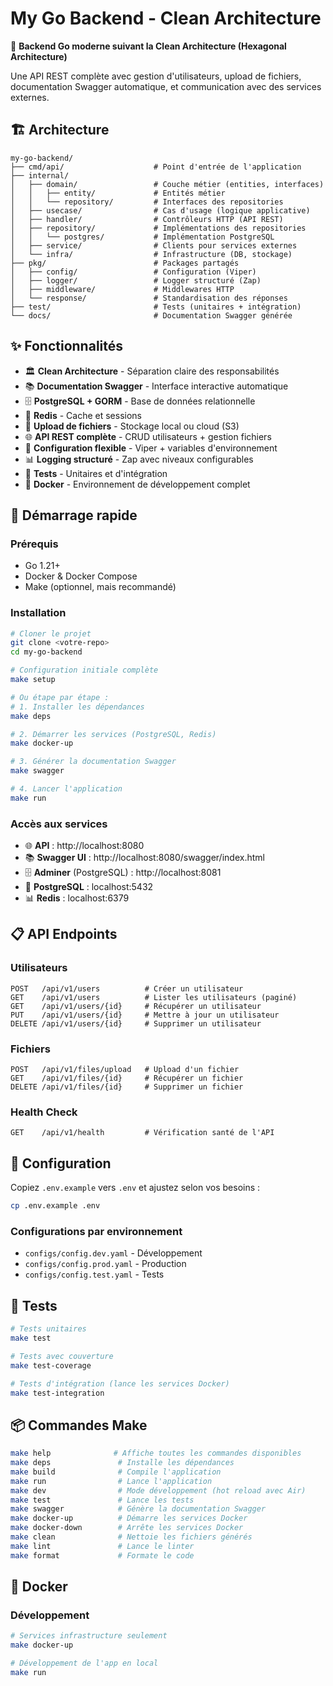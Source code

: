 # My Go Backend - Clean Architecture

🚀 **Backend Go moderne suivant la Clean Architecture (Hexagonal Architecture)**

Une API REST complète avec gestion d'utilisateurs, upload de fichiers, documentation Swagger automatique, et communication avec des services externes.

## 🏗️ Architecture

```
my-go-backend/
├── cmd/api/                    # Point d'entrée de l'application
├── internal/
│   ├── domain/                 # Couche métier (entities, interfaces)
│   │   ├── entity/             # Entités métier
│   │   └── repository/         # Interfaces des repositories
│   ├── usecase/                # Cas d'usage (logique applicative)
│   ├── handler/                # Contrôleurs HTTP (API REST)
│   ├── repository/             # Implémentations des repositories
│   │   └── postgres/           # Implémentation PostgreSQL
│   ├── service/                # Clients pour services externes
│   └── infra/                  # Infrastructure (DB, stockage)
├── pkg/                        # Packages partagés
│   ├── config/                 # Configuration (Viper)
│   ├── logger/                 # Logger structuré (Zap)
│   ├── middleware/             # Middlewares HTTP
│   └── response/               # Standardisation des réponses
├── test/                       # Tests (unitaires + intégration)
└── docs/                       # Documentation Swagger générée
```

## ✨ Fonctionnalités

- 🏛️ **Clean Architecture** - Séparation claire des responsabilités
- 📚 **Documentation Swagger** - Interface interactive automatique
- 🗄️ **PostgreSQL + GORM** - Base de données relationnelle
- 🚀 **Redis** - Cache et sessions
- 📁 **Upload de fichiers** - Stockage local ou cloud (S3)
- 🌐 **API REST complète** - CRUD utilisateurs + gestion fichiers
- 🔧 **Configuration flexible** - Viper + variables d'environnement
- 📊 **Logging structuré** - Zap avec niveaux configurables
- 🧪 **Tests** - Unitaires et d'intégration
- 🐳 **Docker** - Environnement de développement complet

## 🚀 Démarrage rapide

### Prérequis

- Go 1.21+
- Docker & Docker Compose
- Make (optionnel, mais recommandé)

### Installation

```bash
# Cloner le projet
git clone <votre-repo>
cd my-go-backend

# Configuration initiale complète
make setup

# Ou étape par étape :
# 1. Installer les dépendances
make deps

# 2. Démarrer les services (PostgreSQL, Redis)
make docker-up

# 3. Générer la documentation Swagger
make swagger

# 4. Lancer l'application
make run
```

### Accès aux services

- 🌐 **API** : http://localhost:8080
- 📚 **Swagger UI** : http://localhost:8080/swagger/index.html
- 🗄️ **Adminer** (PostgreSQL) : http://localhost:8081
- 🔧 **PostgreSQL** : localhost:5432
- 📊 **Redis** : localhost:6379

## 📋 API Endpoints

### Utilisateurs

```http
POST   /api/v1/users          # Créer un utilisateur
GET    /api/v1/users          # Lister les utilisateurs (paginé)
GET    /api/v1/users/{id}     # Récupérer un utilisateur
PUT    /api/v1/users/{id}     # Mettre à jour un utilisateur
DELETE /api/v1/users/{id}     # Supprimer un utilisateur
```

### Fichiers

```http
POST   /api/v1/files/upload   # Upload d'un fichier
GET    /api/v1/files/{id}     # Récupérer un fichier
DELETE /api/v1/files/{id}     # Supprimer un fichier
```

### Health Check

```http
GET    /api/v1/health         # Vérification santé de l'API
```

## 🔧 Configuration

Copiez `.env.example` vers `.env` et ajustez selon vos besoins :

```bash
cp .env.example .env
```

### Configurations par environnement

- `configs/config.dev.yaml` - Développement
- `configs/config.prod.yaml` - Production  
- `configs/config.test.yaml` - Tests

## 🧪 Tests

```bash
# Tests unitaires
make test

# Tests avec couverture
make test-coverage

# Tests d'intégration (lance les services Docker)
make test-integration
```

## 📦 Commandes Make

```bash
make help              # Affiche toutes les commandes disponibles
make deps               # Installe les dépendances
make build              # Compile l'application
make run                # Lance l'application
make dev                # Mode développement (hot reload avec Air)
make test               # Lance les tests
make swagger            # Génère la documentation Swagger
make docker-up          # Démarre les services Docker
make docker-down        # Arrête les services Docker
make clean              # Nettoie les fichiers générés
make lint               # Lance le linter
make format             # Formate le code
```

## 🐳 Docker

### Développement

```bash
# Services infrastructure seulement
make docker-up

# Développement de l'app en local
make run
```

###